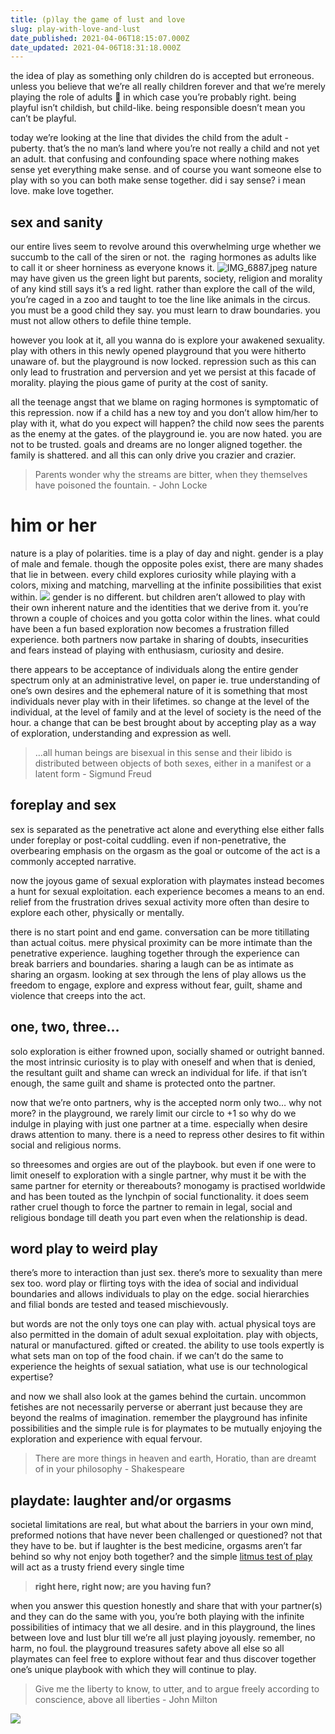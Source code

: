 ```yaml
---
title: (p)lay the game of lust and love
slug: play-with-love-and-lust
date_published: 2021-04-06T18:15:07.000Z
date_updated: 2021-04-06T18:31:18.000Z
---
```


the idea of play as something only children do is accepted but erroneous. unless you believe that we’re all really children forever and that we’re merely playing the role of adults 🤯 in which case you’re probably right. being playful isn’t childish, but child-like. being responsible doesn’t mean you can’t be playful.

today we’re looking at the line that divides the child from the adult - puberty. that’s the no man’s land where you’re not really a child and not yet an adult. that confusing and confounding space where nothing makes sense yet everything make sense. and of course you want someone else to play with so you can both make sense together. did i say sense? i mean love. make love together.

## sex and sanity

our entire lives seem to revolve around this overwhelming urge whether we succumb to the call of the siren or not. the  raging hormones as adults like to call it or sheer horniness as everyone knows it.
![IMG_6887.jpeg](https://res.craft.do/user/full/aea53ecb-f07e-7684-f954-13f587938a00/1377452E-5B06-4073-84B1-252A4C5CF8E6_2)
nature may have given us the green light but parents, society, religion and morality of any kind still says it’s a red light. rather than explore the call of the wild, you’re caged in a zoo and taught to toe the line like animals in the circus. you must be a good child they say. you must learn to draw boundaries. you must not allow others to defile thine temple.

however you look at it, all you wanna do is explore your awakened sexuality. play with others in this newly opened playground that you were hitherto unaware of. but the playground is now locked. repression such as this can only lead to frustration and perversion and yet we persist at this facade of morality. playing the pious game of purity at the cost of sanity.

all the teenage angst that we blame on raging hormones is symptomatic of this repression. now if a child has a new toy and you don’t allow him/her to play with it, what do you expect will happen? the child now sees the parents as the enemy at the gates. of the playground ie. you are now hated. you are not to be trusted. goals and dreams are no longer aligned together. the family is shattered. and all this can only drive you crazier and crazier.

> Parents wonder why the streams are bitter, when they themselves have poisoned the fountain. - John Locke

# him or her

nature is a play of polarities. time is a play of day and night. gender is a play of male and female. though the opposite poles exist, there are many shades that lie in between. every child explores curiosity while playing with a colors, mixing and matching, marvelling at the infinite possibilities that exist within.
![](https://images.unsplash.com/photo-1561612217-e5147162fd31?crop=entropy&amp;cs=tinysrgb&amp;fit=max&amp;fm=jpg&amp;ixid=MnwxNDIyNzR8MHwxfHNlYXJjaHw4fHxwcmlkZXxlbnwwfHx8fDE2MTc2ODA4MjI&amp;ixlib=rb-1.2.1&amp;q=80&amp;w=1080)
gender is no different. but children aren’t allowed to play with their own inherent nature and the identities that we derive from it. you’re thrown a couple of choices and you gotta color within the lines. what could have been a fun based exploration now becomes a frustration filled experience. both partners now partake in sharing of doubts, insecurities and fears instead of playing with enthusiasm, curiosity and desire.

there appears to be acceptance of individuals along the entire gender spectrum only at an administrative level, on paper ie. true understanding of one’s own desires and the ephemeral nature of it is something that most individuals never play with in their lifetimes. so change at the level of the individual, at the level of family and at the level of society is the need of the hour. a change that can be best brought about by accepting play as a way of exploration, understanding and expression as well.

> …all human beings are bisexual in this sense and their libido is distributed between objects of both sexes, either in a manifest or a latent form - Sigmund Freud

## foreplay and sex

sex is separated as the penetrative act alone and everything else either falls under foreplay or post-coital cuddling. even if non-penetrative, the overbearing emphasis on the orgasm as the goal or outcome of the act is a commonly accepted narrative.

now the joyous game of sexual exploration with playmates instead becomes a hunt for sexual exploitation. each experience becomes a means to an end. relief from the frustration drives sexual activity more often than desire to explore each other, physically or mentally.

there is no start point and end game. conversation can be more titillating than actual coitus. mere physical proximity can be more intimate than the penetrative experience. laughing together through the experience can break barriers and boundaries. sharing a laugh can be as intimate as sharing an orgasm. looking at sex through the lens of play allows us the freedom to engage, explore and express without fear, guilt, shame and violence that creeps into the act.

## one, two, three…

solo exploration is either frowned upon, socially shamed or outright banned. the most intrinsic curiosity is to play with oneself and when that is denied, the resultant guilt and shame can wreck an individual for life. if that isn’t enough, the same guilt and shame is protected onto the partner.

now that we’re onto partners, why is the accepted norm only two… why not more? in the playground, we rarely limit our circle to +1 so why do we indulge in playing with just one partner at a time. especially when desire draws attention to many. there is a need to repress other desires to fit within social and religious norms.

so threesomes and orgies are out of the playbook. but even if one were to limit oneself to exploration with a single partner, why must it be with the same partner for eternity or thereabouts? monogamy is practised worldwide and has been touted as the lynchpin of social functionality. it does seem rather cruel though to force the partner to remain in legal, social and religious bondage till death you part even when the relationship is dead.

## word play to weird play

there’s more to interaction than just sex. there’s more to sexuality than mere sex too. word play or flirting toys with the idea of social and individual boundaries and allows individuals to play on the edge. social hierarchies and filial bonds are tested and teased mischievously.

but words are not the only toys one can play with. actual physical toys are also permitted in the domain of adult sexual exploitation. play with objects, natural or manufactured. gifted or created. the ability to use tools expertly is what sets man on top of the food chain. if we can’t do the same to experience the heights of sexual satiation, what use is our technological expertise?

and now we shall also look at the games behind the curtain. uncommon fetishes are not necessarily perverse or aberrant just because they are beyond the realms of imagination. remember the playground has infinite possibilities and the simple rule is for playmates to be mutually enjoying the exploration and experience with equal fervour.

> There are more things in heaven and earth, Horatio, than are dreamt of in your philosophy - Shakespeare

## playdate: laughter and/or orgasms

societal limitations are real, but what about the barriers in your own mind, preformed notions that have never been challenged or questioned? not that they have to be. but if laughter is the best medicine, orgasms aren’t far behind so why not enjoy both together? and the simple [litmus test of play](__GHOST_URL__/purpose-of-play/) will act as a trusty friend every single time

> **right here, right now; are you having fun?**

when you answer this question honestly and share that with your partner(s) and they can do the same with you, you’re both playing with the infinite possibilities of intimacy that we all desire. and in this playground, the lines between love and lust blur till we’re all just playing joyously. remember, no harm, no foul. the playground treasures safety above all else so all playmates can feel free to explore without fear and thus discover together one’s unique playbook with which they will continue to play.

> Give me the liberty to know, to utter, and to argue freely according to conscience, above all liberties - John Milton

![](https://images.unsplash.com/photo-1516589091380-5d8e87df6999?crop=entropy&amp;cs=tinysrgb&amp;fit=max&amp;fm=jpg&amp;ixid=MnwxNDIyNzR8MHwxfHNlYXJjaHwxNHx8bG92ZSUyMHNleHxlbnwwfHx8fDE2MTc2ODA3MDc&amp;ixlib=rb-1.2.1&amp;q=80&amp;w=1080)
